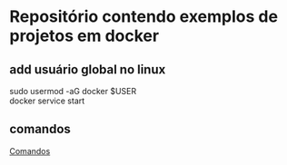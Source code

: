 # Repositório contendo exemplos de projetos em docker  
## add usuário global no linux
sudo usermod -aG docker $USER  
docker service start  
## comandos    
<a href="https://stack.desenvolvedor.expert/appendix/docker/comandos.html" target="_blank">Comandos<a>  
